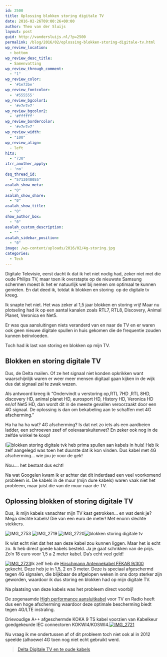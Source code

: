 ```yaml
---
id: 2500
title: Oplossing blokken storing digitale TV
date: 2016-02-26T09:00:26+00:00
author: Theo van der Sluijs
layout: post
guid: http://vandersluijs.nl/?p=2500
permalink: /blog/2016/02/oplossing-blokken-storing-digitale-tv.html
wp_review_location:
  - bottom
wp_review_desc_title:
  - Samenvatting
wp_review_through_comment:
  - "1"
wp_review_color:
  - '#1e73be'
wp_review_fontcolor:
  - '#555555'
wp_review_bgcolor1:
  - '#e7e7e7'
wp_review_bgcolor2:
  - '#ffffff'
wp_review_bordercolor:
  - '#e7e7e7'
wp_review_width:
  - "100"
wp_review_align:
  - left
hits:
  - "730"
itrr_another_apply:
  - 'no'
dsq_thread_id:
  - "5713040055"
asalah_show_meta:
  - "0"
asalah_show_share:
  - "0"
asalah_show_title:
  - "0"
show_author_box:
  - "0"
asalah_custom_description:
  - ""
asalah_sidebar_position:
  - "0"
image: /wp-content/uploads/2016/02/4g-storing.jpg
categories:
  - Tech
---
```

Digitale Televisie, eerst dacht ik dat ik het niet nodig had, zeker niet met die oude Philips TV, maar toen ik overstapte op de nieuwste Samsung schermen moest ik het er natuurlijk wel bij nemen om optimaal te kunnen genieten. En dat deed ik, totdat ik blokken en storing  op de digitale tv kreeg.<!--more-->

Ik snapte het niet. Het was zeker al 1,5 jaar blokken en storing vrij! Maar nu plotseling had ik op een aantal kanalen zoals RTL7, RTL8, Discovery, Animal Planet, Veronica en Net5.

Er was qua aansluitingen niets veranderd van en naar de TV en er waren ook geen nieuwe digitale spullen in huis gekomen die de frequentie zouden kunnen beïnvloeden.

Toch had ik last van storing en blokken op mijn TV.

## Blokken en storing digitale TV

Dus, de Delta mailen. Of ze het signaal niet konden opkrikken want waarschijnlijk waren er weer meer mensen digitaal gaan kijken in de wijk dus dat signaal zal te zwak wezen.

<p style="text-align: left;">
  Als antwoord kreeg ik &#8220;Ondervindt u verstoring op,RTL 7HD ,RTL 8HD, discovery HD, animal planet HD, eurosport HD, History HD, Veronica HD en/of Net5 HD, dan wordt dit in de meeste gevallen veroorzaakt door een 4G signaal. De oplossing is dan om bekabeling aan te schaffen met 4G afscherming.&#8221;
</p>

Ha ha ha ha wat? 4G afscherming? Is dat net zo iets als een aardbeien ladder, een schroeven zeef of ooievaarskuitenvet? En zeker ook nog in de zelfde winkel te koop!

I<img class="size-thumbnail wp-image-2504 alignleft" src="/images/2016/02/IMG_2718-150x150.jpg" alt="blokken storing digitale tv" width="150" height="150" srcset="/images/2016/02/IMG_2718-150x150.jpg 150w, /images/2016/02/IMG_2718-65x65.jpg 65w" sizes="(max-width: 150px) 100vw, 150px" />k heb prima spullen aan kabels in huis! Heb ik zelf aangelegd was toen het duurste dat ik kon vinden. Dus kabel met 4G afscherming&#8230; wie jou je voor de gek!

Nou&#8230;. het bestaat dus echt!

Na wat Googelen kwam ik er achter dat dit inderdaad een veel voorkomend probleem is. De kabels in de muur (mijn dure kabels) waren vaak niet het probleem, maar juist die van de muur naar de TV.

## Oplossing blokken of storing digitale TV

Dus, ik mijn kabels vanachter mijn TV kast getrokken&#8230; en wat denk je? Mega slechte kabels! Die van een euro de meter! Met enorm slechte stekkers.

 <img class="size-thumbnail wp-image-2502 alignleft" src="/images/2016/02/IMG_2753-150x150.jpg" alt="IMG_2753" width="150" height="150" srcset="/images/2016/02/IMG_2753-150x150.jpg 150w, /images/2016/02/IMG_2753-65x65.jpg 65w" sizes="(max-width: 150px) 100vw, 150px" /> <img class="size-thumbnail wp-image-2505 alignleft" src="/images/2016/02/IMG_2719-150x150.jpg" alt="IMG_2719" width="150" height="150" srcset="/images/2016/02/IMG_2719-150x150.jpg 150w, /images/2016/02/IMG_2719-65x65.jpg 65w" sizes="(max-width: 150px) 100vw, 150px" /> <img class="size-thumbnail wp-image-2506 alignleft" src="/images/2016/02/IMG_2720-150x150.jpg" alt="IMG_2720" width="150" height="150" srcset="/images/2016/02/IMG_2720-150x150.jpg 150w, /images/2016/02/IMG_2720-65x65.jpg 65w" sizes="(max-width: 150px) 100vw, 150px" /><img class="size-thumbnail wp-image-2504 alignleft" src="/images/2016/02/IMG_2718-150x150.jpg" alt="blokken storing digitale tv" width="150" height="150" srcset="/images/2016/02/IMG_2718-150x150.jpg 150w, /images/2016/02/IMG_2718-65x65.jpg 65w" sizes="(max-width: 150px) 100vw, 150px" />

Ik wist echt niet dat het aan deze kabel zou kunnen liggen. Maar het is echt zo. Ik heb direct goede kabels besteld. Ja je gaat schrikken van de prijs. Zo&#8217;n 18 euro voor 1,5 a 2 meter kabel. Da&#8217;s echt veel geld!

<a href="http://www.allekabels.nl/kabels/?tt=15840_12_97738_&r=%2Fantenne-kabel-coax%2F74%2F1349641%2Fhirschmann-antennekabel.html" target="_blank" rel="noopener"><img class="alignleft size-medium wp-image-2508" src="/images/2016/02/IMG_2723-300x225.jpg" alt="IMG_2723" width="300" height="225" srcset="/images/2016/02/IMG_2723-300x225.jpg 300w, /images/2016/02/IMG_2723-768x576.jpg 768w, /images/2016/02/IMG_2723-1024x768.jpg 1024w, /images/2016/02/IMG_2723.jpg 1200w" sizes="(max-width: 300px) 100vw, 300px" /></a>Ik zelf heb de <a href="https://vandersluijs.nl/endorses/hirschmann-coax" target="_blank" rel="noopener">Hirschmann Antennekabel FEKAB 9/300</a> gekocht. Deze heb je in 1,5, 2 en 3 meter. Deze is speciaal afgeschermd tegen 4G signalen, die blijkbaar de afgelopen weken in ons dorp sterker zijn geworden, waardoor ik dus storing en blokken had op mijn digitale TV.

Na plaatsing van deze kabels was het probleem direct voorbij!

De zogenaamde <a href="https://vandersluijs.nl/endorses/coax" target="_blank" rel="noopener">High performance aansluitkabel</a> voor TV en Radio heeft dus een hoge afscherming waardoor deze optimale bescherming biedt tegen 4G/LTE instraling.
  
Drievoudige A++ afgeschermde KOKA 9 TS kabel voorzien van Kabelkeur goedgekeurde IEC connectoren KOKWI4/KOSWI4.<a href="http://www.allekabels.nl/kabels/?tt=15840_12_97738_&r=%2Fantenne-kabel-coax%2F74%2F1349641%2Fhirschmann-antennekabel.html" target="_blank" rel="noopener"><img class="size-medium wp-image-2507 aligncenter" src="/images/2016/02/IMG_2721-300x225.jpg" alt="IMG_2721" width="300" height="225" srcset="/images/2016/02/IMG_2721-300x225.jpg 300w, /images/2016/02/IMG_2721-768x576.jpg 768w, /images/2016/02/IMG_2721-1024x768.jpg 1024w, /images/2016/02/IMG_2721.jpg 1200w" sizes="(max-width: 300px) 100vw, 300px" /></a>

Nu vraag ik me ondertussen af of dit probleem toch niet ook al in 2012 speelde (alhoewel 4G toen nog niet echt gebruikt werd.

<blockquote class="wp-embedded-content" data-secret="z6YjcXW4FL">
  <p>
    <a href="https://vandersluijs.nl/blog/2012/12/delta-digitale-tv-en-te-oude-kabels.html">Delta Digitale TV en te oude kabels</a>
  </p>
</blockquote>
